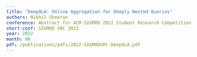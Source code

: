 ```yaml
---
title: "DeepOLA: Online Aggregation for Deeply Nested Queries"
authors: Nikhil Sheoran
conference: Abstract for ACM SIGMOD 2022 Student Research Competition
short-conf: SIGMOD SRC 2022
year: 2022
month: 06
pdf: /publications/pdfs/2022-SIGMODSRC-DeepOLA.pdf
---
```

